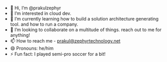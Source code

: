 - 👋 Hi, I’m @prakulzephyr
- 👀 I’m interested in cloud dev.
- 🌱 I’m currently learning how to build a solution architecture generating tool. and how to run a company.
- 💞️ I’m looking to collaborate on a multitude of things. reach out to me for anything!
- 📫 How to reach me - prakul@zephyrtechnology.net
- 😄 Pronouns: he/him
- ⚡ Fun fact: I played semi-pro soccer for a bit!
